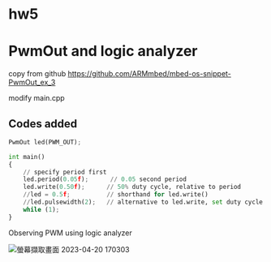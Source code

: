 # hw5
# PwmOut and logic analyzer

copy from github https://github.com/ARMmbed/mbed-os-snippet-PwmOut_ex_3

modify main.cpp
## Codes added

```python
PwmOut led(PWM_OUT);

int main()
{
    // specify period first
    led.period(0.05f);      // 0.05 second period
    led.write(0.50f);      // 50% duty cycle, relative to period
    //led = 0.5f;          // shorthand for led.write()
    //led.pulsewidth(2);   // alternative to led.write, set duty cycle time in seconds
    while (1);
}
```

Observing PWM using logic analyzer

![螢幕擷取畫面 2023-04-20 170303](https://user-images.githubusercontent.com/59012686/233316420-f11cf2f3-cefe-437f-888e-73111a0e86fd.png)
